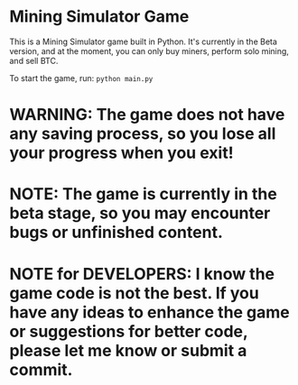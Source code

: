 # Mining Simulator Game
 This is a Mining Simulator game built in Python. It's currently in the Beta version, and at the moment, you can only buy miners, perform solo mining, and sell BTC.

 To start the game, run: ```python main.py```

 
 # WARNING: The game does not have any saving process, so you lose all your progress when you exit!
 # NOTE: The game is currently in the beta stage, so you may encounter bugs or unfinished content.
 
 
 
 
 # NOTE for DEVELOPERS: I know the game code is not the best. If you have any ideas to enhance the game or suggestions for better code, please let me know or submit a commit.
